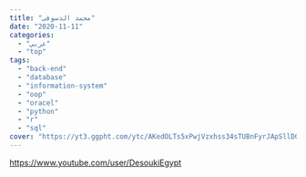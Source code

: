```yaml
---
title: "محمد الدسوقى"
date: "2020-11-11"
categories:
  - "عربي"
  - "top"
tags:
  - "back-end"
  - "database"
  - "information-system"
  - "oop"
  - "oracel"
  - "python"
  - "r"
  - "sql"
cover: "https://yt3.ggpht.com/ytc/AKedOLTs5xPwjVzxhss34sTUBnFyrJApSllD0pa3oQaOhw=s88-c-k-c0x00ffffff-no-rj"
---
```


https://www.youtube.com/user/DesoukiEgypt
